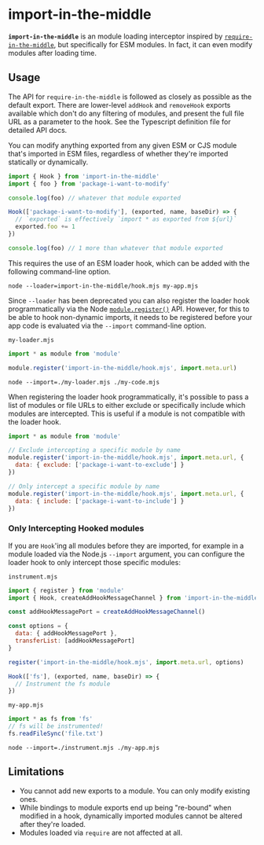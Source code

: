 # import-in-the-middle

**`import-in-the-middle`** is an module loading interceptor inspired by
[`require-in-the-middle`](https://npm.im/require-in-the-middle), but
specifically for ESM modules. In fact, it can even modify modules after loading
time.

## Usage

The API for
`require-in-the-middle` is followed as closely as possible as the default
export. There are lower-level `addHook` and `removeHook` exports available which
don't do any filtering of modules, and present the full file URL as a parameter
to the hook. See the Typescript definition file for detailed API docs.

You can modify anything exported from any given ESM or CJS module that's
imported in ESM files, regardless of whether they're imported statically or
dynamically.

```js
import { Hook } from 'import-in-the-middle'
import { foo } from 'package-i-want-to-modify'

console.log(foo) // whatever that module exported

Hook(['package-i-want-to-modify'], (exported, name, baseDir) => {
  // `exported` is effectively `import * as exported from ${url}`
  exported.foo += 1
})

console.log(foo) // 1 more than whatever that module exported
```

This requires the use of an ESM loader hook, which can be added with the following
command-line option.

```shell
node --loader=import-in-the-middle/hook.mjs my-app.mjs
```

Since `--loader` has been deprecated you can also register the loader hook programmatically via the Node
[`module.register()`](https://nodejs.org/api/module.html#moduleregisterspecifier-parenturl-options)
API. However, for this to be able to hook non-dynamic imports, it needs to be
registered before your app code is evaluated via the `--import` command-line option.

`my-loader.mjs`
```js
import * as module from 'module'

module.register('import-in-the-middle/hook.mjs', import.meta.url)
```
```shell
node --import=./my-loader.mjs ./my-code.mjs
```

When registering the loader hook programmatically, it's possible to pass a list
of modules or file URLs to either exclude or specifically include which modules
are intercepted. This is useful if a module is not compatible with the loader
hook. 
```js
import * as module from 'module'

// Exclude intercepting a specific module by name
module.register('import-in-the-middle/hook.mjs', import.meta.url, {
  data: { exclude: ['package-i-want-to-exclude'] }
})

// Only intercept a specific module by name
module.register('import-in-the-middle/hook.mjs', import.meta.url, {
  data: { include: ['package-i-want-to-include'] }
})
```

### Only Intercepting Hooked modules

If you are `Hook`'ing all modules before they are imported, for example in a
module loaded via the Node.js `--import` argument, you can configure the loader
hook to only intercept those specific modules: 

`instrument.mjs`
```js
import { register } from 'module'
import { Hook, createAddHookMessageChannel } from 'import-in-the-middle'

const addHookMessagePort = createAddHookMessageChannel()

const options = { 
  data: { addHookMessagePort }, 
  transferList: [addHookMessagePort] 
}

register('import-in-the-middle/hook.mjs', import.meta.url, options)

Hook(['fs'], (exported, name, baseDir) => {
  // Instrument the fs module
})
```
`my-app.mjs`
```js
import * as fs from 'fs'
// fs will be instrumented!
fs.readFileSync('file.txt')
```

```shell
node --import=./instrument.mjs ./my-app.mjs
```

## Limitations

* You cannot add new exports to a module. You can only modify existing ones.
* While bindings to module exports end up being "re-bound" when modified in a
  hook, dynamically imported modules cannot be altered after they're loaded.
* Modules loaded via `require` are not affected at all.
